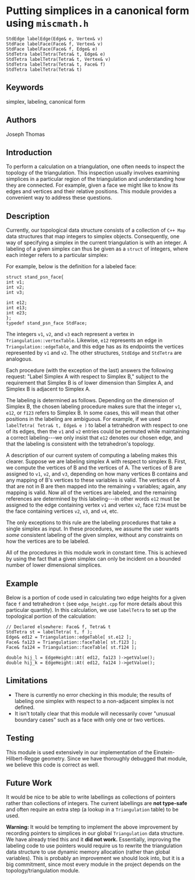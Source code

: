 # Putting simplices in a canonical form using `miscmath.h` #
```
StdEdge labelEdge(Edge& e, Vertex& v)
StdFace labelFace(Face& f, Vertex& v)
StdFace labelFace(Face& f, Edge& e)
StdTetra labelTetra(Tetra& t, Edge& e)
StdTetra labelTetra(Tetra& t, Vertex& v)
StdTetra labelTetra(Tetra& t, Face& f)
StdTetra labelTetra(Tetra& t)
```

## Keywords ##
simplex, labeling, canonical form

## Authors ##
Joseph Thomas

## Introduction ##
To perform a calculation on a triangulation, one often needs to inspect the topology of the triangulation. This inspection usually involves examining simplices in a particular region of the triangulation and understanding how they are connected. For example, given a face we might like to know its edges and vertices and their relative positions. This module provides a convenient way to address these questions.

## Description ##
Currently, our topological data structure consists of a collection of `C++ Map` data structures that map integers to simplex objects. Consequently, one way of specifying a simplex in the current triangulation is with an integer. A labeling of a given simplex can thus be given as a `struct` of integers, where each integer refers to a particular simplex:

For example, below is the definition for a labeled face:
```
struct stand_psn_face{
int v1;
int v2;
int v3;

int e12;
int e13;
int e23;
};
typedef stand_psn_face StdFace;
```
The integers `v1`, `v2`, and `v3` each represent a vertex in `Triangulation::vertexTable`. Likewise, `e12` represents an edge in `Triangulation::edgeTable`, and this edge has as its endpoints the vertices represented by `v1` and `v2`. The other structures, `StdEdge` and `StdTetra` are analogous.

Each procedure (with the exception of the last) answers the following request: "Label Simplex A with respect to Simplex B," subject to the requirement that Simplex B is of lower dimension than Simplex A, and Simplex B is adjacent to Simplex A.

The labeling is determined as follows. Depending on the dimension of Simplex B, the chosen labeling procedure makes sure that the integer `v1`, `e12`, or `f123` refers to Simplex B. In some cases, this will mean that other positions in the labeling are ambiguous. For example, if we used `labelTetra( Tetra& t, Edge& e )` to label a tetrahedron with respect to one of its edges, then the `v1` and `v2` entries could be permuted while maintaining a correct labeling---we only insist that `e12` denotes our chosen edge, and that the labeling is consistent with the tetrahedron's topology.

A description of our current system of computing a labeling makes this clearer. Suppose we are labeling simplex A with respect to simplex B. First, we compute the vertices of B and the vertices of A. The vertices of B are assigned to `v1`, `v2`, and `v3`, depending on how many vertices B contains and any mapping of B's vertices to these variables is valid. The vertices of A that are not in B are then mapped into the remaining `v` variables; again, any mapping is valid. Now all of the vertices are labeled, and the remaining references are determined by this labeling---in other words `e12` must be assigned to the edge containing vertex `v1` and vertex `v2`, face `f234` must be the face containing vertices `v2`, `v3`, and `v4`, etc.

The only exceptions to this rule are the labeling procedures that take a single simplex as input. In these procedures, we assume the user wants _some_ consistent labeling of the given simplex, without any constraints on how the vertices are to be labeled.

All of the procedures in this module work in constant time. This is achieved by using the fact that a given simplex can only be incident on a bounded number of lower dimensional simplices.

## Example ##
Below is a portion of code used in calculating two edge heights for a given face `f` and tetrahedron `t` (see `edge_height.cpp` for more details about this particular quantity). In this calculation, we use `labelTetra` to set up the topological portion of the calculation:

```
// Declared elsewhere: Face& f, Tetra& t
StdTetra st = labelTetra( t, f );
Edge& ed12 = Triangulation::edgeTable[ st.e12 ];
Face& fa123 = Triangulation::faceTable[ st.f123 ];
Face& fa124 = Triangulation::faceTable[ st.f124 ];

double hij_l = EdgeHeight::At( ed12, fa123 )->getValue();
double hij_k = EdgeHeight::At( ed12, fa124 )->getValue();
```

## Limitations ##
  * There is currently no error checking in this module; the results of labeling one simplex with respect to a non-adjacent simplex is not defined.
  * It isn't totally clear that this module will necessarily cover "unusual boundary cases" such as a face with only one or two vertices.

## Testing ##
This module is used extensively in our implementation of the Einstein-Hilbert-Regge geometry. Since we have thoroughly debugged that module, we believe this code is correct as well.

## Future Work ##
It would be nice to be able to write labellings as collections of pointers rather than collections of integers. The current labellings are **not type-safe** and often require an extra step (a lookup in a `Triangulation` table) to be used.

**Warning:** It would be tempting to implement the above improvement by recording pointers to simplices in our global `Triangulation` data structure. We have already tried this and it **did not work.** Essentially, improving the labeling code to use pointers would require us to rewrite the triangulation data structure to use dynamic memory allocation (rather than global variables). This is probably an improvement we should look into, but it is a big commitment, since most every module in the project depends on the topology/triangulation module.